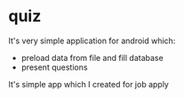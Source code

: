 quiz
====

It's very simple application for android which:
- preload data from file and fill database
- present questions 

It's simple app which I created for job apply
